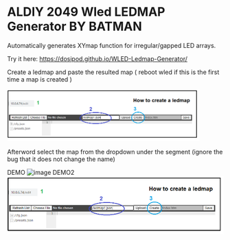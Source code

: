 # ALDIY 2049 Wled LEDMAP Generator BY BATMAN
Automatically generates XYmap function for irregular/gapped LED arrays.

Try it here:
<a href="https://dosipod.github.io/WLED-Ledmap-Generator/"> https://dosipod.github.io/WLED-Ledmap-Generator/</a>

Create a ledmap and paste the resulted map ( reboot wled if this is the first time a map is created )


<img width="448" alt="image" src="/assets/images/content/How_to_create_LEDMAPS_01.png">

Afterword select the map from the dropdown under the segment (ignore the bug that it does not change the name) 

DEMO
<img width="800" alt="image" src="./assets/images/content/how_to_use_map_genrator.giF">
DEMO2
<img width="800" alt="image" src="./assets/images/content/How_to_create_LEDMAPS_01.png">
